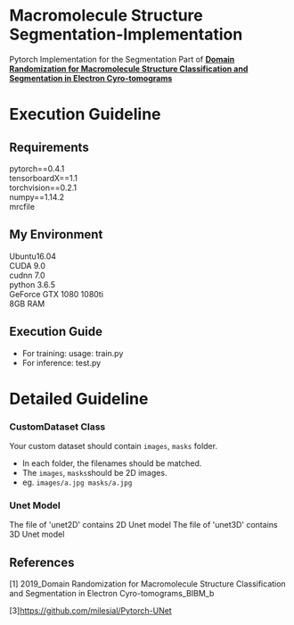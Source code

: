 # Macromolecule Structure Segmentation-Implementation
Pytorch Implementation for the Segmentation Part of [**Domain Randomization for Macromolecule Structure Classification and Segmentation in Electron Cyro-tomograms**](https://repository.kaust.edu.sa/bitstream/handle/10754/663480/2019_domainrandomization_bibm.pdf?sequence=1&isAllowed=y)

# Execution Guideline
## Requirements
pytorch==0.4.1  
tensorboardX==1.1  
torchvision==0.2.1  
numpy==1.14.2  
mrcfile

## My Environment
Ubuntu16.04  
CUDA 9.0  
cudnn 7.0  
python 3.6.5  
GeForce GTX 1080 1080ti  
8GB RAM

## Execution Guide
- For training: usage: train.py
- For inference:  test.py

# Detailed Guideline
### CustomDataset Class
Your custom dataset should contain `images`, `masks` folder.
  - In each folder, the filenames should be matched. 
  - The `images`, `masks`should be 2D images.
  - eg. ```images/a.jpg masks/a.jpg```

### Unet Model
The file of 'unet2D' contains 2D Unet model
The file of 'unet3D' contains 3D Unet model

##  References
[1]  2019_Domain Randomization for Macromolecule Structure Classification and Segmentation in Electron Cyro-tomograms_BIBM_b

[3]https://github.com/milesial/Pytorch-UNet